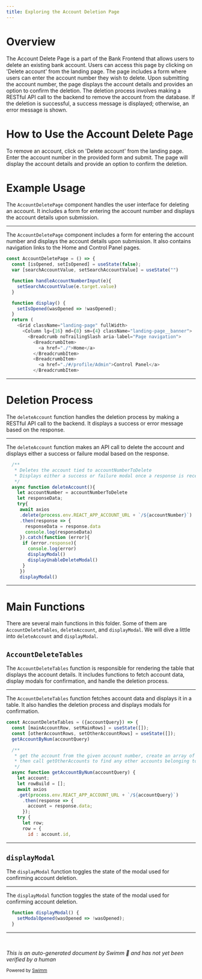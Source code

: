 ```yaml
---
title: Exploring the Account Deletion Page
---
```

# Overview

The Account Delete Page is a part of the Bank Frontend that allows users to delete an existing bank account. Users can access this page by clicking on 'Delete account' from the landing page. The page includes a form where users can enter the account number they wish to delete. Upon submitting the account number, the page displays the account details and provides an option to confirm the deletion. The deletion process involves making a RESTful API call to the backend to remove the account from the database. If the deletion is successful, a success message is displayed; otherwise, an error message is shown.

# How to Use the Account Delete Page

To remove an account, click on 'Delete account' from the landing page. Enter the account number in the provided form and submit. The page will display the account details and provide an option to confirm the deletion.

# Example Usage

The <SwmToken path="src/bank-application-frontend/src/content/AccountDeletePage/AccountDeletePage.js" pos="19:2:2" line-data="const AccountDeletePage = () =&gt; {">`AccountDeletePage`</SwmToken> component handles the user interface for deleting an account. It includes a form for entering the account number and displays the account details upon submission.

<SwmSnippet path="/src/bank-application-frontend/src/content/AccountDeletePage/AccountDeletePage.js" line="19">

---

The <SwmToken path="src/bank-application-frontend/src/content/AccountDeletePage/AccountDeletePage.js" pos="19:2:2" line-data="const AccountDeletePage = () =&gt; {">`AccountDeletePage`</SwmToken> component includes a form for entering the account number and displays the account details upon submission. It also contains navigation links to the Home and Control Panel pages.

```javascript
const AccountDeletePage = () => {
  const [isOpened, setIsOpened] = useState(false);
  var [searchAccountValue, setSearchAccountValue] = useState("")

  function handleAccountNumberInput(e){
    setSearchAccountValue(e.target.value)
  }

  function display() {
    setIsOpened(wasOpened => !wasOpened);
  }
  return (
    <Grid className="landing-page" fullWidth>
      <Column lg={16} md={8} sm={4} className="landing-page__banner">
        <Breadcrumb noTrailingSlash aria-label="Page navigation">
          <BreadcrumbItem>
            <a href="./">Home</a>
          </BreadcrumbItem>
          <BreadcrumbItem>
            <a href="./#/profile/Admin">Control Panel</a>
          </BreadcrumbItem>
```

---

</SwmSnippet>

# Deletion Process

The <SwmToken path="src/bank-application-frontend/src/content/AccountDeletePage/AccountDeleteTables.js" pos="169:5:5" line-data="  async function deleteAccount(){">`deleteAccount`</SwmToken> function handles the deletion process by making a RESTful API call to the backend. It displays a success or error message based on the response.

<SwmSnippet path="/src/bank-application-frontend/src/content/AccountDeletePage/AccountDeleteTables.js" line="165">

---

The <SwmToken path="src/bank-application-frontend/src/content/AccountDeletePage/AccountDeleteTables.js" pos="169:5:5" line-data="  async function deleteAccount(){">`deleteAccount`</SwmToken> function makes an API call to delete the account and displays either a success or failure modal based on the response.

```javascript
  /**
   * Deletes the account tied to accountNumberToDelete
   * Displays either a success or failure modal once a response is received
   */
  async function deleteAccount(){
    let accountNumber = accountNumberToDelete
    let responseData;
    try{
     await axios
     .delete(process.env.REACT_APP_ACCOUNT_URL + `/${accountNumber}`)
     .then(response => {
       responseData = response.data
       console.log(responseData)
     }).catch(function (error){
      if (error.response){
        console.log(error) 
        displayModal()
        displayUnableDeleteModal()
      }
     })
     displayModal()
```

---

</SwmSnippet>

# Main Functions

There are several main functions in this folder. Some of them are <SwmToken path="src/bank-application-frontend/src/content/AccountDeletePage/AccountDeleteTables.js" pos="87:2:2" line-data="const AccountDeleteTables = ({accountQuery}) =&gt; {">`AccountDeleteTables`</SwmToken>, <SwmToken path="src/bank-application-frontend/src/content/AccountDeletePage/AccountDeleteTables.js" pos="169:5:5" line-data="  async function deleteAccount(){">`deleteAccount`</SwmToken>, and <SwmToken path="src/bank-application-frontend/src/content/AccountDeletePage/AccountDeleteTables.js" pos="181:1:1" line-data="        displayModal()">`displayModal`</SwmToken>. We will dive a little into <SwmToken path="src/bank-application-frontend/src/content/AccountDeletePage/AccountDeleteTables.js" pos="169:5:5" line-data="  async function deleteAccount(){">`deleteAccount`</SwmToken> and <SwmToken path="src/bank-application-frontend/src/content/AccountDeletePage/AccountDeleteTables.js" pos="181:1:1" line-data="        displayModal()">`displayModal`</SwmToken>.

## <SwmToken path="src/bank-application-frontend/src/content/AccountDeletePage/AccountDeleteTables.js" pos="87:2:2" line-data="const AccountDeleteTables = ({accountQuery}) =&gt; {">`AccountDeleteTables`</SwmToken>

The <SwmToken path="src/bank-application-frontend/src/content/AccountDeletePage/AccountDeleteTables.js" pos="87:2:2" line-data="const AccountDeleteTables = ({accountQuery}) =&gt; {">`AccountDeleteTables`</SwmToken> function is responsible for rendering the table that displays the account details. It includes functions to fetch account data, display modals for confirmation, and handle the deletion process.

<SwmSnippet path="/src/bank-application-frontend/src/content/AccountDeletePage/AccountDeleteTables.js" line="87">

---

The <SwmToken path="src/bank-application-frontend/src/content/AccountDeletePage/AccountDeleteTables.js" pos="87:2:2" line-data="const AccountDeleteTables = ({accountQuery}) =&gt; {">`AccountDeleteTables`</SwmToken> function fetches account data and displays it in a table. It also handles the deletion process and displays modals for confirmation.

```javascript
const AccountDeleteTables = ({accountQuery}) => {
  const [mainAccountRow, setMainRows] = useState([]);
  const [otherAccountRows, setOtherAccountRows] = useState([]);
  getAccountByNum(accountQuery)

  /**
   * get the account from the given account number, create an array of the results and set mainAccountRow to this
   * then call getOtherAccounts to find any other accounts belonging to the customer
   */
  async function getAccountByNum(accountQuery) {
    let account;
    let rowBuild = [];
    await axios
    .get(process.env.REACT_APP_ACCOUNT_URL + `/${accountQuery}`)
      .then(response => {
        account = response.data;
      });
    try {
      let row;
      row = {
        id : account.id,
```

---

</SwmSnippet>

## <SwmToken path="src/bank-application-frontend/src/content/AccountDeletePage/AccountDeleteTables.js" pos="181:1:1" line-data="        displayModal()">`displayModal`</SwmToken>

The <SwmToken path="src/bank-application-frontend/src/content/AccountDeletePage/AccountDeleteTables.js" pos="181:1:1" line-data="        displayModal()">`displayModal`</SwmToken> function toggles the state of the modal used for confirming account deletion.

<SwmSnippet path="/src/bank-application-frontend/src/content/AccountDeletePage/AccountDeleteTables.js" line="212">

---

The <SwmToken path="src/bank-application-frontend/src/content/AccountDeletePage/AccountDeleteTables.js" pos="212:3:3" line-data="  function displayModal() {">`displayModal`</SwmToken> function toggles the state of the modal used for confirming account deletion.

```javascript
  function displayModal() {
    setModalOpened(wasOpened => !wasOpened);
  }
```

---

</SwmSnippet>

&nbsp;

*This is an auto-generated document by Swimm 🌊 and has not yet been verified by a human*

<SwmMeta version="3.0.0" repo-id="Z2l0aHViJTNBJTNBY2ljcy1iYW5raW5nLXNhbXBsZS1hcHBsaWNhdGlvbi1jYnNhLUlCTS1EZW1vJTNBJTNBU3dpbW0tRGVtbw==" repo-name="cics-banking-sample-application-cbsa-IBM-Demo"><sup>Powered by [Swimm](/)</sup></SwmMeta>
